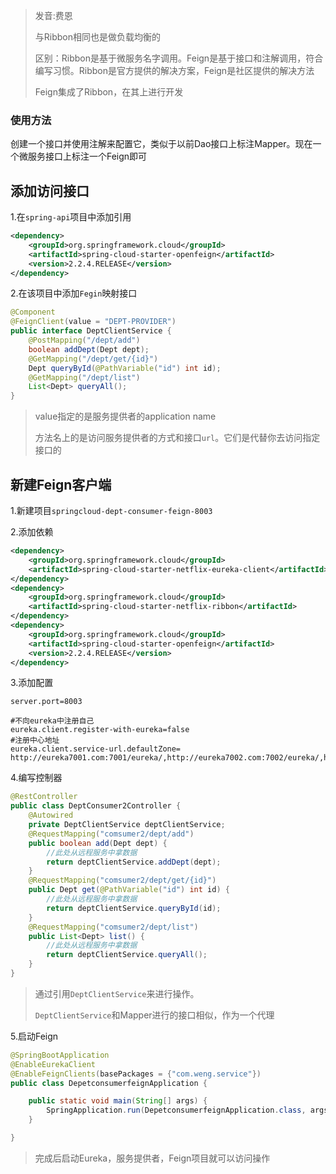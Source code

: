 > 发音:费恩
>
> 与Ribbon相同也是做负载均衡的
>
> 区别：Ribbon是基于微服务名字调用。Feign是基于接口和注解调用，符合编写习惯。Ribbon是官方提供的解决方案，Feign是社区提供的解决方法
>
> Feign集成了Ribbon，在其上进行开发



### 使用方法

创建一个接口并使用注解来配置它，类似于以前Dao接口上标注Mapper。现在一个微服务接口上标注一个Feign即可



## 添加访问接口

1.在`spring-api`项目中添加引用

```xml
<dependency>
    <groupId>org.springframework.cloud</groupId>
    <artifactId>spring-cloud-starter-openfeign</artifactId>
    <version>2.2.4.RELEASE</version>
</dependency>
```

2.在该项目中添加`Fegin`映射接口

```java
@Component
@FeignClient(value = "DEPT-PROVIDER")
public interface DeptClientService {
    @PostMapping("/dept/add")
    boolean addDept(Dept dept);
    @GetMapping("/dept/get/{id}")
    Dept queryById(@PathVariable("id") int id);
    @GetMapping("/dept/list")
    List<Dept> queryAll();
}
```

> value指定的是服务提供者的application name
>
> 方法名上的是访问服务提供者的方式和接口`url`。它们是代替你去访问指定接口的



## 新建Feign客户端

1.新建项目`springcloud-dept-consumer-feign-8003`

2.添加依赖

```xml
<dependency>
    <groupId>org.springframework.cloud</groupId>
    <artifactId>spring-cloud-starter-netflix-eureka-client</artifactId>
</dependency>
<dependency>
    <groupId>org.springframework.cloud</groupId>
    <artifactId>spring-cloud-starter-netflix-ribbon</artifactId>
</dependency>
<dependency>
    <groupId>org.springframework.cloud</groupId>
    <artifactId>spring-cloud-starter-openfeign</artifactId>
    <version>2.2.4.RELEASE</version>
</dependency>
```

3.添加配置

```properties
server.port=8003

#不向eureka中注册自己
eureka.client.register-with-eureka=false
#注册中心地址
eureka.client.service-url.defaultZone= http://eureka7001.com:7001/eureka/,http://eureka7002.com:7002/eureka/,http://eureka7003.com:7003/eureka/
```

4.编写控制器

```java
@RestController
public class DeptConsumer2Controller {
    @Autowired
    private DeptClientService deptClientService;
    @RequestMapping("comsumer2/dept/add")
    public boolean add(Dept dept) {
        //此处从远程服务中拿数据
        return deptClientService.addDept(dept);
    }
    @RequestMapping("comsumer2/dept/get/{id}")
    public Dept get(@PathVariable("id") int id) {
        //此处从远程服务中拿数据
        return deptClientService.queryById(id);
    }
    @RequestMapping("comsumer2/dept/list")
    public List<Dept> list() {
        //此处从远程服务中拿数据
        return deptClientService.queryAll();
    }
}
```

> 通过引用`DeptClientService`来进行操作。
>
> `DeptClientService`和Mapper进行的接口相似，作为一个代理

5.启动Feign

```java
@SpringBootApplication
@EnableEurekaClient
@EnableFeignClients(basePackages = {"com.weng.service"})
public class DepetconsumerfeignApplication {

    public static void main(String[] args) {
        SpringApplication.run(DepetconsumerfeignApplication.class, args);
    }

}
```

> 完成后启动Eureka，服务提供者，Feign项目就可以访问操作